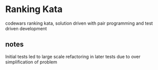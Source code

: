 Ranking Kata
============

codewars ranking kata, solution driven with pair programming and test driven development

notes
-----

Initial tests led to large scale refactoring in later tests due to over simplification of problem
